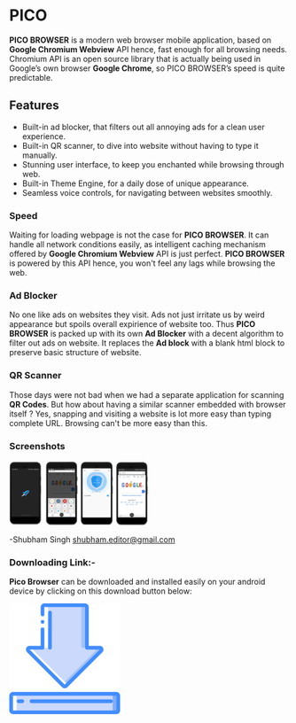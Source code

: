 # PICO
**PICO BROWSER** is a modern web browser mobile application, based on **Google Chromium Webview** API hence, fast enough for all browsing needs. Chromium API is an open source library that is actually being used in Google’s own browser **Google Chrome**, so PICO BROWSER’s speed is quite predictable.

## Features
-	Built-in ad blocker, that filters out all annoying ads for a clean user experience.
-	Built-in QR scanner, to dive into website without having to type it manually.
-	Stunning user interface, to keep you enchanted while browsing through web.
-	Built-in Theme Engine, for a daily dose of unique appearance.
-	Seamless voice controls, for navigating between websites smoothly.

### Speed
Waiting for loading webpage is not the case for **PICO BROWSER**. It can handle all network conditions easily, as intelligent caching mechanism offered by **Google Chromium Webview** API is just perfect. **PICO BROWSER** is powered by this API hence, you won't feel any lags while browsing the web.  

### Ad Blocker
No one like ads on websites they visit. Ads not just irritate us by weird appearance but spoils overall expirience of website too. Thus **PICO BROWSER** is packed up with its own **Ad Blocker** with a decent algorithm to filter out ads on website. It replaces the **Ad block** with a blank html block to preserve basic structure of website.  

### QR Scanner
Those days were not bad when we had a separate application for scanning **QR Codes**. But how about having a similar scanner embedded with browser itself ? Yes, snapping and visiting a website is lot more easy than typing complete URL. Browsing can't be more easy than this.  

### Screenshots
<img src="ss/ss.png" width="50%">


-Shubham Singh
shubham.editor@gmail.com

### Downloading Link:-
**Pico Browser** can be downloaded and installed easily on your android device by clicking on this download button below:

[<img src="ss/download.png" width="200">](https://github.com/adminvns/Pico-beta/blob/master/Pico%20Beta.apk?raw=true)
